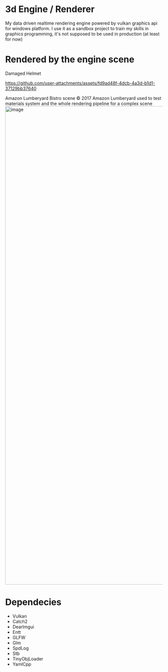 # 3d Engine / Renderer
My data driven realtime rendering engine powered by vulkan graphics api for windows platform. 
I use it as a sandbox project to train my skills in graphics programming, it's not supposed to be used in production (at least for now)

# Rendered by the engine scene
Damaged Helmet

https://github.com/user-attachments/assets/fd9ad48f-4dcb-4a3d-b1d1-37129bb37640

Amazon Lumberyard Bistro scene © 2017 Amazon Lumberyard used to test materials system and the whole rendering pipeline for a complex scene
<img width="2558" height="1524" alt="image" src="https://github.com/user-attachments/assets/3d858177-4ca2-4fbb-b20c-a3559fa347ea" />

# Dependecies
* Vulkan
* Catch2
* DearImgui
* Entt
* GLFW
* Glm
* SpdLog
* Stb
* TinyObjLoader
* YamlCpp
